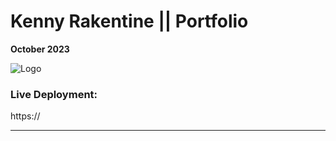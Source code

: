# Kenny Rakentine || Portfolio 

**October 2023**

![Logo](https://i.ibb.co/VvLFXNF/KR-LOGO-9-17-23-THREE.png)

### Live Deployment:
https://

---
